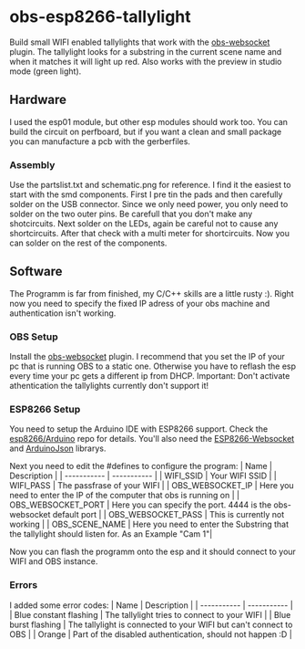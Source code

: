 # obs-esp8266-tallylight
Build small WIFI enabled tallylights that work with the [obs-websocket](https://github.com/Palakis/obs-websocket) plugin.
The tallylight looks for a substring in the current scene name and when it matches it will light up red. Also works with the preview in studio mode (green light).

## Hardware
I used the esp01 module, but other esp modules should work too. You can build the circuit on perfboard, but if you want a clean and small package you can manufacture a pcb with the gerberfiles.

### Assembly
Use the partslist.txt and schematic.png for reference. I find it the easiest to start with the smd components. First I pre tin the pads and then carefully solder on the USB connector. Since we only need power, you only need to solder on the two outer pins. Be carefull that you don't make any shotcircuits. Next solder on the LEDs, again be careful not to cause any shortcircuits. After that check with a multi meter for shortcircuits. Now you can solder on the rest of the components.

## Software
The Programm is far from finished, my C/C++ skills are a little rusty :). Right now you need to specify the fixed IP adress of your obs machine and authentication isn't working.

### OBS Setup
Install the [obs-websocket](https://github.com/Palakis/obs-websocket) plugin.
I recommend that you set the IP of your pc that is running OBS to a static one. Otherwise you have to reflash the esp every time your pc gets a different ip from DHCP.
Important: Don't activate athentication the tallylights currently don't support it!

### ESP8266 Setup
You need to setup the Arduino IDE with ESP8266 support. Check the [esp8266/Arduino](https://github.com/esp8266/Arduino) repo for details.
You'll also need the [ESP8266-Websocket](https://github.com/morrissinger/ESP8266-Websocket) and [ArduinoJson](https://arduinojson.org) librarys.

Next you need to edit the #defines to configure the program:
| Name | Description |
| ----------- | ----------- |
| WIFI_SSID | Your WIFI SSID |
| WIFI_PASS | The passfrase of your WIFI |
| OBS_WEBSOCKET_IP | Here you need to enter the IP of the computer that obs is running on |
| OBS_WEBSOCKET_PORT | Here you can specify the port. 4444 is the obs-websocket default port |
| OBS_WEBSOCKET_PASS | This is currently not working |
| OBS_SCENE_NAME | Here you need to enter the Substring that the tallylight should listen for. As an Example "Cam 1"|

Now you can flash the programm onto the esp and it should connect to your WIFI and OBS instance.

### Errors
I added some error codes:
| Name | Description |
| ----------- | ----------- |
| Blue constant flashing | The tallylight tries to connect to your WIFI |
| Blue burst flashing | The tallylight is connected to your WIFI but can't connect to OBS |
| Orange | Part of the disabled authentication, should not happen :D |
